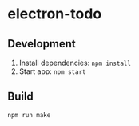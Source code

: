 # electron-todo

## Development

1. Install dependencies: `npm install`
2. Start app: `npm start`

## Build

`npm run make`
